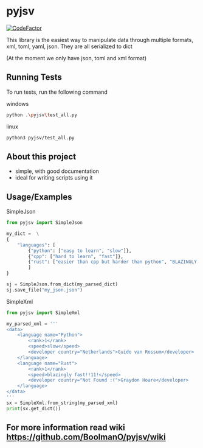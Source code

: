 # pyjsv
[![CodeFactor](https://www.codefactor.io/repository/github/boolmano/pyjsv/badge)](https://www.codefactor.io/repository/github/boolmano/pyjsv)

This library is the easiest way to manipulate data through multiple formats, xml, toml, yaml, json. They are all serialized to dict

(At the moment we only have json, toml and xml format)
## Running Tests

To run tests, run the following command

windows
```bash
python .\pyjsv\test_all.py
```
linux
```bash
python3 pyjsv/test_all.py
```

## About this project
- simple, with good documentation
- ideal for writing scripts using it
## Usage/Examples

SimpleJson

```python
from pyjsv import SimpleJson

my_dict =  \
{
    "languages": [
        {"python": ["easy to learn", "slow"]},
        {"cpp": ["hard to learn", "fast"]},
        {"rust": ["easier than cpp but harder than python", "BLAZINGLY FAST :lightning: :lightning: :lightning:"]}
        ]
}

sj = SimpleJson.from_dict(my_parsed_dict)
sj.save_file("my_json.json")
```

SimpleXml
```python
from pyjsv import SimpleXml

my_parsed_xml = '''
<data>
    <language name="Python">
        <rank>1</rank>
        <speed>slow</speed>
        <developer country="Netherlands">Guido van Rossum</developer>
    </language>
    <language name="Rust">
        <rank>1</rank>
        <speed>blazingly fast!!11!</speed>
        <developer country="Not Found :(">Graydon Hoare</developer>
    </language>
</data>
'''
sx = SimpleXml.from_string(my_parsed_xml)
print(sx.get_dict())

```
## For more information read wiki https://github.com/BoolmanO/pyjsv/wiki
